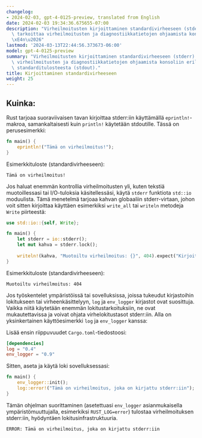 ```yaml
---
changelog:
- 2024-02-03, gpt-4-0125-preview, translated from English
date: 2024-02-03 19:34:36.675655-07:00
description: "Virheilmoitusten kirjoittaminen standardivirheeseen (stderr) Rustissa\
  \ tarkoittaa virheilmoitusten ja diagnostiikkatietojen ohjaamista konsoliin erill\xE4\
  \xE4n\u2026"
lastmod: '2024-03-13T22:44:56.373673-06:00'
model: gpt-4-0125-preview
summary: "Virheilmoitusten kirjoittaminen standardivirheeseen (stderr) Rustissa tarkoittaa\
  \ virheilmoitusten ja diagnostiikkatietojen ohjaamista konsoliin erill\xE4\xE4n\
  \ standarditulosteesta (stdout)."
title: Kirjoittaminen standardivirheeseen
weight: 25
---
```


## Kuinka:
Rust tarjoaa suoraviivaisen tavan kirjoittaa stderr:iin käyttämällä `eprintln!`-makroa, samankaltaisesti kuin `println!` käytetään stdoutille. Tässä on perusesimerkki:

```rust
fn main() {
    eprintln!("Tämä on virheilmoitus!");
}
```

Esimerkkituloste (standardivirheeseen):
```
Tämä on virheilmoitus!
```

Jos haluat enemmän kontrollia virheilmoitusten yli, kuten tekstiä muotoillessasi tai I/O-tuloksia käsitellessäsi, käytä `stderr` funktiota `std::io` moduulista. Tämä menetelmä tarjoaa kahvan globaaliin stderr-virtaan, johon voit sitten kirjoittaa käyttäen esimerkiksi `write_all` tai `writeln` metodeja `Write` piirteestä:

```rust
use std::io::{self, Write};

fn main() {
    let stderr = io::stderr();
    let mut kahva = stderr.lock();
    
    writeln!(kahva, "Muotoiltu virheilmoitus: {}", 404).expect("Kirjoittaminen stderr:iin epäonnistui");
}
```

Esimerkkituloste (standardivirheeseen):
```
Muotoiltu virheilmoitus: 404
```

Jos työskentelet ympäristöissä tai sovelluksissa, joissa tukeudut kirjastoihin lokitukseen tai virheenkäsittelyyn, `log` ja `env_logger` kirjastot ovat suosittuja. Vaikka niitä käytetään enemmän lokitustarkoituksiin, ne ovat mukautettavissa ja voivat ohjata virhelokitustasot stderr:iin. Alla on yksinkertainen käyttöesimerkki `log` ja `env_logger` kanssa:

Lisää ensin riippuvuudet `Cargo.toml`-tiedostoosi:
```toml
[dependencies]
log = "0.4"
env_logger = "0.9"
```

Sitten, aseta ja käytä loki sovelluksessasi:
```rust
fn main() {
    env_logger::init();
    log::error!("Tämä on virheilmoitus, joka on kirjattu stderr:iin");
}
```

Tämän ohjelman suorittaminen (asetettuasi `env_logger` asianmukaisella ympäristömuuttujalla, esimerkiksi `RUST_LOG=error`) tulostaa virheilmoituksen stderr:iin, hyödyntäen lokitusinfrastruktuuria.

```plaintext
ERROR: Tämä on virheilmoitus, joka on kirjattu stderr:iin
```
